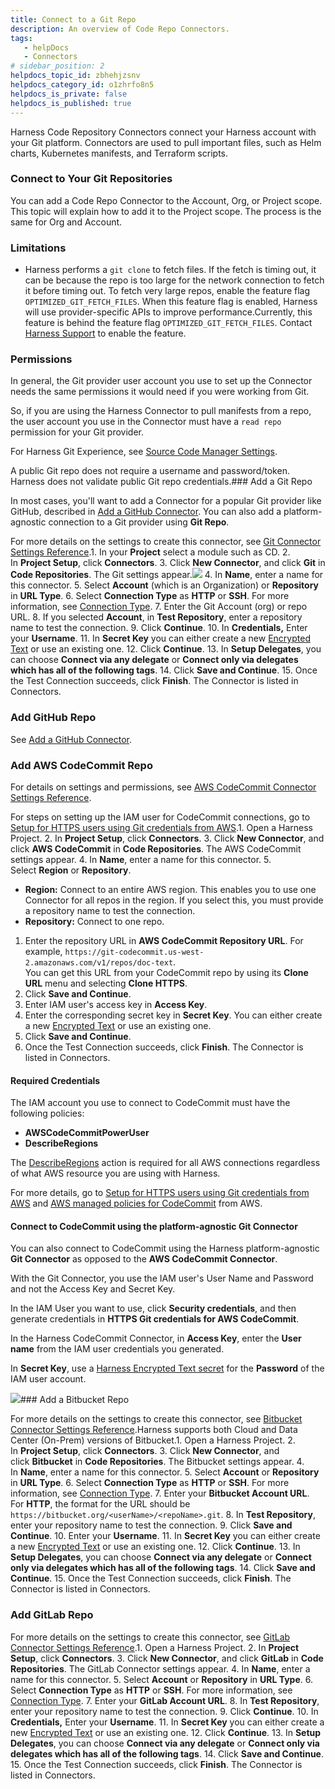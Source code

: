 ```yaml
---
title: Connect to a Git Repo
description: An overview of Code Repo Connectors.
tags: 
   - helpDocs
   - Connectors
# sidebar_position: 2
helpdocs_topic_id: zbhehjzsnv
helpdocs_category_id: o1zhrfo8n5
helpdocs_is_private: false
helpdocs_is_published: true
---
```


Harness Code Repository Connectors connect your Harness account with your Git platform. Connectors are used to pull important files, such as Helm charts, Kubernetes manifests, and Terraform scripts.

### Connect to Your Git Repositories

You can add a Code Repo Connector to the Account, Org, or Project scope. This topic will explain how to add it to the Project scope. The process is the same for Org and Account. 

### Limitations

* Harness performs a `git clone` to fetch files. If the fetch is timing out, it can be because the repo is too large for the network connection to fetch it before timing out. To fetch very large repos, enable the feature flag `OPTIMIZED_GIT_FETCH_FILES`. When this feature flag is enabled, Harness will use provider-specific APIs to improve performance.Currently, this feature is behind the feature flag `OPTIMIZED_GIT_FETCH_FILES`. Contact [Harness Support](mailto:support@harness.io) to enable the feature.

### Permissions

In general, the Git provider user account you use to set up the Connector needs the same permissions it would need if you were working from Git.

So, if you are using the Harness Connector to pull manifests from a repo, the user account you use in the Connector must have a `read repo` permission for your Git provider.

For Harness Git Experience, see [Source Code Manager Settings](/article/kqik8km5eb-source-code-manager-settings).

A public Git repo does not require a username and password/token. Harness does not validate public Git repo credentials.### Add a Git Repo

In most cases, you'll want to add a Connector for a popular Git provider like GitHub, described in [Add a GitHub Connector](/article/jd77qvieuw-add-a-git-hub-connector). You can also add a platform-agnostic connection to a Git provider using **Git Repo**.

For more details on the settings to create this connector, see [Git Connector Settings Reference](/article/tbm2hw6pr6-git-connector-settings-reference).1. In your **Project** select a module such as CD.
2. In **Project Setup**, click **Connectors**.
3. Click **New Connector**, and click **Git** in **Code Repositories**. The Git settings appear.![](https://files.helpdocs.io/i5nl071jo5/articles/zbhehjzsnv/1647862714098/screenshot-2022-03-21-at-5-08-03-pm.png)
4. In **Name**, enter a name for this connector.
5. Select **Account** (which is an Organization) or **Repository** in **URL Type**.
6. Select **Connection Type** as **HTTP** or **SSH**. For more information, see [Connection Type](/article/v9sigwjlgo-git-hub-connector-settings-reference#connection_type).
7. Enter the Git Account (org) or repo URL.
8. If you selected **Account**, in **Test Repository**, enter a repository name to test the connection.
9. Click **Continue**.
10. In **Credentials,** Enter your **Username**.
11. In **Secret Key** you can either create a new [Encrypted Text](/article/osfw70e59c-add-text-secrets) or use an existing one.
12. Click **Continue**.
13. In **Setup Delegates**, you can choose **Connect via any delegate** or **Connect only via delegates which has all of the following tags**.
14. Click **Save and Continue**.
15. Once the Test Connection succeeds, click **Finish**. The Connector is listed in Connectors.

### ​Add GitHub Repo

See [Add a GitHub Connector](/article/jd77qvieuw-add-a-git-hub-connector).

### Add AWS CodeCommit Repo

For details on settings and permissions, see [AWS CodeCommit Connector Settings Reference](/article/jed9he2i45-aws-code-commit-connector-settings-reference).

For steps on setting up the IAM user for CodeCommit connections, go to [Setup for HTTPS users using Git credentials from AWS](https://docs.aws.amazon.com/codecommit/latest/userguide/setting-up-gc.html).1. Open a Harness Project.
2. In **Project Setup**, click **Connectors**.
3. Click **New Connector**, and click **AWS CodeCommit** in **Code Repositories**. The AWS CodeCommit settings appear.
4. In **Name**, enter a name for this connector.
5. Select **Region** or **Repository**.
* **Region:** Connect to an entire AWS region. This enables you to use one Connector for all repos in the region. If you select this, you must provide a repository name to test the connection.
* **Repository:** Connect to one repo.
1. Enter the repository URL in **AWS CodeCommit Repository URL**. For example, `https://git-codecommit.us-west-2.amazonaws.com/v1/repos/doc-text`.  
You can get this URL from your CodeCommit repo by using its **Clone URL** menu and selecting **Clone HTTPS**.
2. Click **Save and Continue**.
3. Enter IAM user's access key in **Access Key**.
4. Enter the corresponding secret key in **Secret Key**. You can either create a new [Encrypted Text](/article/osfw70e59c-add-text-secrets) or use an existing one.
5. Click **Save and Continue**.
6. Once the Test Connection succeeds, click **Finish**. The Connector is listed in Connectors.

#### Required Credentials

The IAM account you use to connect to CodeCommit must have the following policies:

* **AWSCodeCommitPowerUser**
* **DescribeRegions**

The [DescribeRegions](https://docs.aws.amazon.com/AWSEC2/latest/APIReference/API_DescribeRegions.html) action is required for all AWS connections regardless of what AWS resource you are using with Harness.

For more details, go to [Setup for HTTPS users using Git credentials from AWS](https://docs.aws.amazon.com/codecommit/latest/userguide/setting-up-gc.html) and [AWS managed policies for CodeCommit](https://docs.aws.amazon.com/codecommit/latest/userguide/security-iam-awsmanpol.html) from AWS.

#### Connect to CodeCommit using the platform-agnostic Git Connector

You can also connect to CodeCommit using the Harness platform-agnostic **Git Connector** as opposed to the **AWS CodeCommit Connector**.

With the Git Connector, you use the IAM user's User Name and Password and not the Access Key and Secret Key.

In the IAM User you want to use, click **Security credentials**, and then generate credentials in **HTTPS Git credentials for AWS CodeCommit**.

In the Harness CodeCommit Connector, in **Access Key**, enter the **User name** from the IAM user credentials you generated.

In **Secret Key**, use a [Harness Encrypted Text secret](https://ngdocs.harness.io/article/osfw70e59c-add-text-secrets) for the **Password** of the IAM user account.

![](https://files.helpdocs.io/kw8ldg1itf/articles/jed9he2i45/1661379970276/image.png)### Add a Bitbucket Repo

For more details on the settings to create this connector, see [Bitbucket Connector Settings Reference](/article/iz5tucdwyu-bitbucket-connector-settings-reference).Harness supports both Cloud and Data Center (On-Prem) versions of Bitbucket.1. Open a Harness Project.
2. In **Project Setup**, click **Connectors**.
3. Click **New Connector**, and click **Bitbucket** in **Code Repositories**. The Bitbucket settings appear.
4. In **Name**, enter a name for this connector.
5. Select **Account** or **Repository** in **URL Type**.
6. Select **Connection Type** as **HTTP** or **SSH**. For more information, see [Connection Type](/article/iz5tucdwyu-bitbucket-connector-settings-reference#connection_type).
7. Enter your **Bitbucket Account URL**.  
For **HTTP**, the format for the URL should be `https://bitbucket.org/<userName>/<repoName>.git`.
8. In **Test Repository**, enter your repository name to test the connection.
9. Click **Save and Continue**.
10. Enter your **Username**.
11. In **Secret Key** you can either create a new [Encrypted Text](/article/osfw70e59c-add-text-secrets) or use an existing one.
12. Click **Continue**.
13. In **Setup Delegates**, you can choose **Connect via any delegate** or **Connect only via delegates which has all of the following tags**.
14. Click **Save and Continue**.
15. Once the Test Connection succeeds, click **Finish**. The Connector is listed in Connectors.

### Add GitLab Repo

For more details on the settings to create this connector, see [GitLab Connector Settings Reference](/article/5abnoghjgo-git-lab-connector-settings-reference).1. Open a Harness Project.
2. In **Project Setup**, click **Connectors**.
3. Click **New Connector**, and click **GitLab** in **Code Repositories**. The GitLab Connector settings appear.
4. In **Name**, enter a name for this connector.
5. Select **Account** or **Repository** in **URL Type**.
6. Select **Connection Type** as **HTTP** or **SSH**. For more information, see [Connection Type](/article/5abnoghjgo-git-lab-connector-settings-reference#connection_type).
7. Enter your **GitLab Account URL**.
8. In **Test Repository**, enter your repository name to test the connection.
9. Click **Continue**.
10. In **Credentials,** Enter your **Username**.
11. In **Secret Key** you can either create a new [Encrypted Text](/article/osfw70e59c-add-text-secrets) or use an existing one.
12. Click **Continue**.
13. In **Setup Delegates**, you can choose **Connect via any delegate** or **Connect only via delegates which has all of the following tags**.
14. Click **Save and Continue**.
15. Once the Test Connection succeeds, click **Finish**. The Connector is listed in Connectors.

